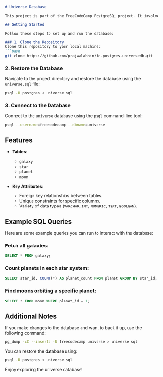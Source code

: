 ```markdown
# Universe Database

This project is part of the FreeCodeCamp PostgreSQL project. It involves creating a database with tables for galaxies, stars, planets, and moons.

## Getting Started

Follow these steps to set up and run the database:

### 1. Clone the Repository
Clone this repository to your local machine:
```bash
git clone https://github.com/prajwalabhin/fc-postgres-universedb.git
```

### 2. Restore the Database
Navigate to the project directory and restore the database using the `universe.sql` file:
```bash
psql -U postgres < universe.sql
```

### 3. Connect to the Database
Connect to the `universe` database using the `psql` command-line tool:
```bash
psql --username=freecodecamp --dbname=universe
```

## Features

- **Tables**: 
  - `galaxy`
  - `star`
  - `planet`
  - `moon`

- **Key Attributes**:
  - Foreign key relationships between tables.
  - Unique constraints for specific columns.
  - Variety of data types (`VARCHAR`, `INT`, `NUMERIC`, `TEXT`, `BOOLEAN`).

## Example SQL Queries

Here are some example queries you can run to interact with the database:

### Fetch all galaxies:
```sql
SELECT * FROM galaxy;
```

### Count planets in each star system:
```sql
SELECT star_id, COUNT(*) AS planet_count FROM planet GROUP BY star_id;
```

### Find moons orbiting a specific planet:
```sql
SELECT * FROM moon WHERE planet_id = 1;
```

## Additional Notes
If you make changes to the database and want to back it up, use the following command:
```bash
pg_dump -cC --inserts -U freecodecamp universe > universe.sql
```

You can restore the database using:
```bash
psql -U postgres < universe.sql
```

Enjoy exploring the universe database!

